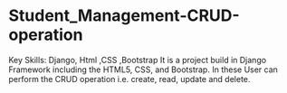 # Student_Management-CRUD-operation

Key Skills: Django, Html ,CSS ,Bootstrap
It is a project build in Django Framework including the HTML5, CSS, and Bootstrap.
In these User can perform the CRUD operation i.e. create, read, update and delete.
